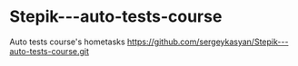# Stepik---auto-tests-course
Auto tests course's hometasks
https://github.com/sergeykasyan/Stepik---auto-tests-course.git
